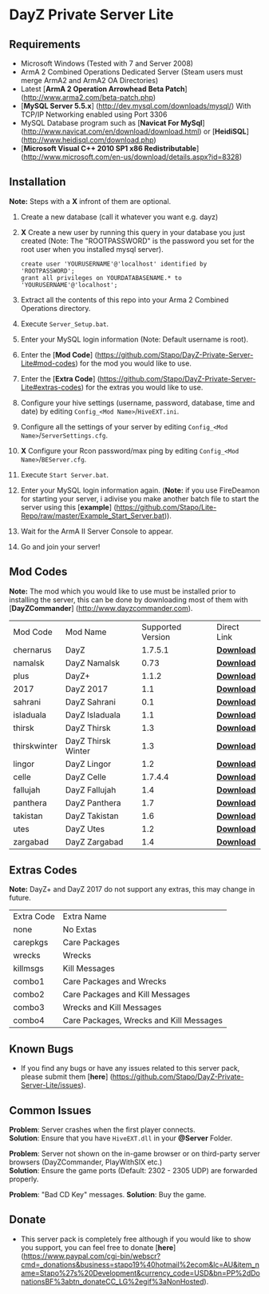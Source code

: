 DayZ Private Server Lite
========================

Requirements
-------------

 - Microsoft Windows (Tested with 7 and Server 2008)
 - ArmA 2 Combined Operations Dedicated Server (Steam users must merge ArmA2 and ArmA2 OA Directories)
 - Latest [**ArmA 2 Operation Arrowhead Beta Patch**] (http://www.arma2.com/beta-patch.php)
 - [**MySQL Server 5.5.x**] (http://dev.mysql.com/downloads/mysql/) With TCP/IP Networking enabled using Port 3306
 - MySQL Database program such as [**Navicat For MySql**] (http://www.navicat.com/en/download/download.html) or [**HeidiSQL**] (http://www.heidisql.com/download.php)
 - [**Microsoft Visual C++ 2010 SP1 x86 Redistributable**] (http://www.microsoft.com/en-us/download/details.aspx?id=8328)

Installation
------------

 **Note:** Steps with a **X** infront of them are optional.

 1. Create a new database (call it whatever you want e.g. dayz)
 2. **X** Create a new user by running this query in your database you just created (Note: The "ROOTPASSWORD" is the password you set for the root user when you installed mysql server).
 
		create user 'YOURUSERNAME'@'localhost' identified by 'ROOTPASSWORD';
		grant all privileges on YOURDATABASENAME.* to 'YOURUSERNAME'@'localhost';
		
 3. Extract all the contents of this repo into your Arma 2 Combined Operations directory.
 4. Execute `Server_Setup.bat`.
 5. Enter your MySQL login information (Note: Default username is root).
 6. Enter the [**Mod Code**] (https://github.com/Stapo/DayZ-Private-Server-Lite#mod-codes) for the mod you would like to use.
 7. Enter the [**Extra Code**] (https://github.com/Stapo/DayZ-Private-Server-Lite#extras-codes) for the extras you would like to use.
 8. Configure your hive settings (username, password, database, time and date) by editing `Config_<Mod Name>`/`HiveEXT.ini`.
 9. Configure all the settings of your server by editing `Config_<Mod Name>`/`ServerSettings.cfg`.
 10. **X** Configure your Rcon password/max ping by editing `Config_<Mod Name>`/`BEServer.cfg`.
 11. Execute `Start Server.bat`.
 12. Enter your MySQL login information again. (**Note:** if you use FireDeamon for starting your server, i adivise you make another batch file to start the server using this [**example**] (https://github.com/Stapo/Lite-Repo/raw/master/Example_Start_Server.bat)).
 13. Wait for the ArmA II Server Console to appear.
 14. Go and join your server!
 
Mod Codes
---------

 **Note:** The mod which you would like to use must be installed prior to installing the server, this can be done by downloading most of them with [**DayZCommander**] (http://www.dayzcommander.com).

<table>
  <tr>
    <td>Mod Code</td><td>Mod Name</td><td>Supported Version</td><td>Direct Link</td>
  </tr>
  <tr>
    <td>chernarus</td><td>DayZ</td><td>1.7.5.1</td><td><b><a href="http://cdn.dayz.st/dayzcommander/DayZ-1.7.5.1.rar" >Download</a></b></td>
  </tr>
  <tr>
    <td>namalsk</td><td>DayZ Namalsk</td><td>0.73</td><td><b><a href="http://cdn.dayz.st/dayzcommander/DayZNamalsk-0.73.rar" >Download</a></b></td>
  </tr>
  <tr>
    <td>plus</td><td>DayZ+</td><td>1.1.2</td><td><b><a href="http://cdn.dayz.st/dayzcommander/DayZPlus-1.1.2.rar" >Download</a></b></td>
  </tr>
  <tr>
    <td>2017</td><td>DayZ 2017</td><td>1.1</td><td><b><a href="http://cdn.dayz.st/dayzcommander/DayZ2017-1.1.rar" >Download</a></b></td>
  </tr>
  <tr>
    <td>sahrani</td><td>DayZ Sahrani</td><td>0.1</td><td><b><a href="http://5.135.153.158/@DayZ_Sahrani.rar" >Download</a></b></td>
  </tr>
  <tr>
    <td>isladuala</td><td>DayZ Isladuala</td><td>1.1</td><td><b><a href="http://cdn.dayz.st/dayzcommander/DayZIsladuala-1.1.rar" >Download</a></b></td>
  </tr>
  <tr>
    <td>thirsk</td><td>DayZ Thirsk</td><td>1.3</td><td><b><a href="http://cdn.dayz.st/dayzcommander/DayZThirsk-1.3.rar" >Download</a></b></td>
  </tr>
  <tr>
    <td>thirskwinter</td><td>DayZ Thirsk Winter</td><td>1.3</td><td><b><a href="http://cdn.dayz.st/dayzcommander/DayZThirsk-1.3.rar" >Download</a></b></td>
  </tr>
  <tr>
    <td>lingor</td><td>DayZ Lingor</td><td>1.2</td><td><b><a href="http://cdn.dayz.st/dayzcommander/DayZLingor-1.2.rar" >Download</a></b></td>
  </tr>
  <tr>
    <td>celle</td><td>DayZ Celle</td><td>1.7.4.4</td><td><b><a href="http://cdn.dayz.st/dayzcommander/DayZCelle-1.7.4.4.rar" >Download</a></b></td>
  </tr>
  <tr>
    <td>fallujah</td><td>DayZ Fallujah</td><td>1.4</td><td><b><a href="http://cdn.dayz.st/dayzcommander/DayZFallujah-1.4.rar" >Download</a></b></td>
  </tr>
  <tr>
    <td>panthera</td><td>DayZ Panthera</td><td>1.7</td><td><b><a href="http://cdn.dayz.st/dayzcommander/DayZPanthera-1.7.rar" >Download</a></b></td>
  </tr>
  <tr>
    <td>takistan</td><td>DayZ Takistan</td><td>1.6</td><td><b><a href="http://cdn.dayz.st/dayzcommander/DayZTakistan-1.6.rar" >Download</a></b></td>
  </tr>
  <tr>
    <td>utes</td><td>DayZ Utes</td><td>1.2</td><td><b><a href="http://cdn.dayz.st/dayzcommander/DayZUtes-1.2.rar" >Download</a></b></td>
  </tr>
  <tr>
    <td>zargabad</td><td>DayZ Zargabad</td><td>1.4</td><td><b><a href="http://cdn.dayz.st/dayzcommander/DayZZargabad-1.4.rar" >Download</a></b></td>
  </tr>
</table>

Extras Codes
------------

 **Note:** DayZ+ and DayZ 2017 do not support any extras, this may change in future.

<table>
  <tr>
    <td>Extra Code</td><td>Extra Name</td>
  </tr>
  <tr>
    <td>none</td><td>No Extas</td>
  </tr>
  <tr>
    <td>carepkgs</td><td>Care Packages</td>
  </tr>
  <tr>
    <td>wrecks</td><td>Wrecks</td>
  </tr>
  <tr>
    <td>killmsgs</td><td>Kill Messages</td>
  </tr>
  <tr>
    <td>combo1</td><td>Care Packages and Wrecks</td>
  </tr>
  <tr>
    <td>combo2</td><td>Care Packages and Kill Messages</td>
  </tr>
  <tr>
    <td>combo3</td><td>Wrecks and Kill Messages</td>
  </tr>
  <tr>
    <td>combo4</td><td>Care Packages, Wrecks and Kill Messages</td>
  </tr>
</table>

Known Bugs
----------

 - If you find any bugs or have any issues related to this server pack, please submit them [**here**] (https://github.com/Stapo/DayZ-Private-Server-Lite/issues).

Common Issues
-------------

**Problem**: Server crashes when the first player connects.					
**Solution**: Ensure that you have `HiveEXT.dll` in your **@Server** Folder.

**Problem**: Server not shown on the in-game browser or on third-party server browsers (DayZCommander, PlayWithSIX etc.)       
**Solution**: Ensure the game ports (Default: 2302 - 2305 UDP) are forwarded properly. 

**Problem**: "Bad CD Key" messages.
**Solution**: Buy the game.

Donate
------

 - This server pack is completely free although if you would like to show you support, you can feel free to donate [**here**] (https://www.paypal.com/cgi-bin/webscr?cmd=_donations&business=stapo19%40hotmail%2ecom&lc=AU&item_name=Stapo%27s%20Development&currency_code=USD&bn=PP%2dDonationsBF%3abtn_donateCC_LG%2egif%3aNonHosted).
